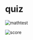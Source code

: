 # quiz
![mathtest](https://user-images.githubusercontent.com/56065757/78883192-97364c80-7a72-11ea-9cb8-c8db66c1bfa4.PNG)

![score](https://user-images.githubusercontent.com/56065757/78883196-9998a680-7a72-11ea-8183-ec2941d27037.PNG)
